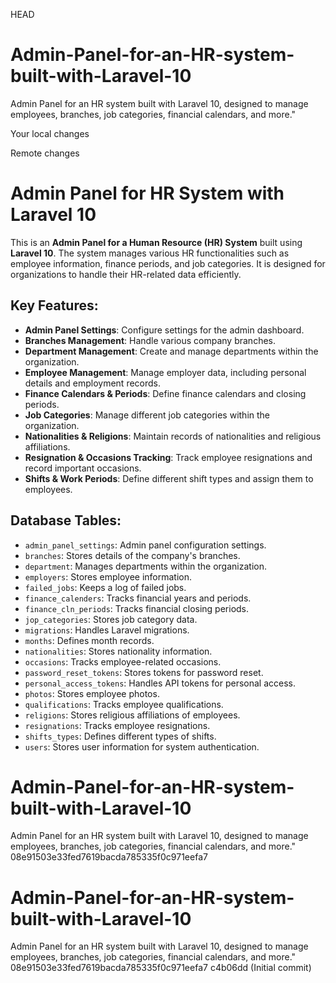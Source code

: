  HEAD
# Admin-Panel-for-an-HR-system-built-with-Laravel-10
Admin Panel for an HR system built with Laravel 10, designed to manage employees, branches, job categories, financial calendars, and more."

Your local changes

Remote changes

# Admin Panel for HR System with Laravel 10

This is an **Admin Panel for a Human Resource (HR) System** built using **Laravel 10**. The system manages various HR functionalities such as employee information, finance periods, and job categories. It is designed for organizations to handle their HR-related data efficiently.

## Key Features:

- **Admin Panel Settings**: Configure settings for the admin dashboard.
- **Branches Management**: Handle various company branches.
- **Department Management**: Create and manage departments within the organization.
- **Employee Management**: Manage employer data, including personal details and employment records.
- **Finance Calendars & Periods**: Define finance calendars and closing periods.
- **Job Categories**: Manage different job categories within the organization.
- **Nationalities & Religions**: Maintain records of nationalities and religious affiliations.
- **Resignation & Occasions Tracking**: Track employee resignations and record important occasions.
- **Shifts & Work Periods**: Define different shift types and assign them to employees.

## Database Tables:

- `admin_panel_settings`: Admin panel configuration settings.
- `branches`: Stores details of the company's branches.
- `department`: Manages departments within the organization.
- `employers`: Stores employee information.
- `failed_jobs`: Keeps a log of failed jobs.
- `finance_calenders`: Tracks financial years and periods.
- `finance_cln_periods`: Tracks financial closing periods.
- `jop_categories`: Stores job category data.
- `migrations`: Handles Laravel migrations.
- `months`: Defines month records.
- `nationalities`: Stores nationality information.
- `occasions`: Tracks employee-related occasions.
- `password_reset_tokens`: Stores tokens for password reset.
- `personal_access_tokens`: Handles API tokens for personal access.
- `photos`: Stores employee photos.
- `qualifications`: Tracks employee qualifications.
- `religions`: Stores religious affiliations of employees.
- `resignations`: Tracks employee resignations.
- `shifts_types`: Defines different types of shifts.
- `users`: Stores user information for system authentication.
# Admin-Panel-for-an-HR-system-built-with-Laravel-10
Admin Panel for an HR system built with Laravel 10, designed to manage employees, branches, job categories, financial calendars, and more."
 08e91503e33fed7619bacda785335f0c971eefa7
# Admin-Panel-for-an-HR-system-built-with-Laravel-10
Admin Panel for an HR system built with Laravel 10, designed to manage employees, branches, job categories, financial calendars, and more."
08e91503e33fed7619bacda785335f0c971eefa7
     c4b06dd (Initial commit)
